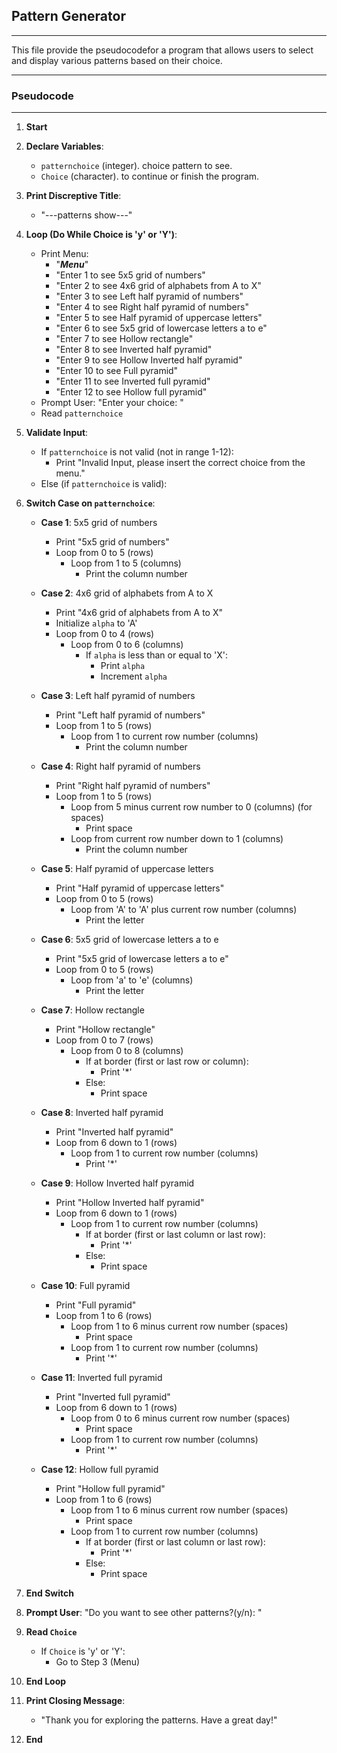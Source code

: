 ## Pattern Generator
--- 
This file provide the pseudocodefor a program that allows users to select and display various patterns based on their choice.

--- 
### Pseudocode
--- 
1. **Start**
2. **Declare Variables**: 
    - `patternchoice` (integer). choice pattern to see.
    - `Choice` (character). to continue or finish the program.

3. **Print Discreptive Title**: 
    - "---patterns show---"

4. **Loop (Do While Choice is 'y' or 'Y')**:
    - Print Menu:
        - "***Menu***"
        - "Enter 1 to see 5x5 grid of numbers"
        - "Enter 2 to see 4x6 grid of alphabets from A to X"
        - "Enter 3 to see Left half pyramid of numbers"
        - "Enter 4 to see Right half pyramid of numbers"
        - "Enter 5 to see Half pyramid of uppercase letters"
        - "Enter 6 to see 5x5 grid of lowercase letters a to e"
        - "Enter 7 to see Hollow rectangle"
        - "Enter 8 to see Inverted half pyramid"
        - "Enter 9 to see Hollow Inverted half pyramid"
        - "Enter 10 to see Full pyramid"
        - "Enter 11 to see Inverted full pyramid"
        - "Enter 12 to see Hollow full pyramid"
    - Prompt User: "Enter your choice: "
    - Read `patternchoice`

5. **Validate Input**:
    - If `patternchoice` is not valid (not in range 1-12):
        - Print "Invalid Input, please insert the correct choice from the menu."
    - Else (if `patternchoice` is valid):

6. **Switch Case on `patternchoice`**:
    - **Case 1**: 5x5 grid of numbers
        - Print "5x5 grid of numbers"
        - Loop from 0 to 5 (rows)
            - Loop from 1 to 5 (columns)
                - Print the column number

    - **Case 2**: 4x6 grid of alphabets from A to X
        - Print "4x6 grid of alphabets from A to X"
        - Initialize `alpha` to 'A'
        - Loop from 0 to 4 (rows)
            - Loop from 0 to 6 (columns)
                - If `alpha` is less than or equal to 'X':
                    - Print `alpha`
                    - Increment `alpha`

    - **Case 3**: Left half pyramid of numbers
        - Print "Left half pyramid of numbers"
        - Loop from 1 to 5 (rows)
            - Loop from 1 to current row number (columns)
                - Print the column number

    - **Case 4**: Right half pyramid of numbers
        - Print "Right half pyramid of numbers"
        - Loop from 1 to 5 (rows)
            - Loop from 5 minus current row number to 0 (columns) (for spaces)
                - Print space
            - Loop from current row number down to 1 (columns)
                - Print the column number

    - **Case 5**: Half pyramid of uppercase letters
        - Print "Half pyramid of uppercase letters"
        - Loop from 0 to 5 (rows)
            - Loop from 'A' to 'A' plus current row number (columns)
                - Print the letter

    - **Case 6**: 5x5 grid of lowercase letters a to e
        - Print "5x5 grid of lowercase letters a to e"
        - Loop from 0 to 5 (rows)
            - Loop from 'a' to 'e' (columns)
                - Print the letter

    - **Case 7**: Hollow rectangle
        - Print "Hollow rectangle"
        - Loop from 0 to 7 (rows)
            - Loop from 0 to 8 (columns)
                - If at border (first or last row or column):
                    - Print '*'
                - Else:
                    - Print space

    - **Case 8**: Inverted half pyramid
        - Print "Inverted half pyramid"
        - Loop from 6 down to 1 (rows)
            - Loop from 1 to current row number (columns)
                - Print '*'

    - **Case 9**: Hollow Inverted half pyramid
        - Print "Hollow Inverted half pyramid"
        - Loop from 6 down to 1 (rows)
            - Loop from 1 to current row number (columns)
                - If at border (first or last column or last row):
                    - Print '*'
                - Else:
                    - Print space

    - **Case 10**: Full pyramid
        - Print "Full pyramid"
        - Loop from 1 to 6 (rows)
            - Loop from 1 to 6 minus current row number (spaces)
                - Print space
            - Loop from 1 to current row number (columns)
                - Print '*'

    - **Case 11**: Inverted full pyramid
        - Print "Inverted full pyramid"
        - Loop from 6 down to 1 (rows)
            - Loop from 0 to 6 minus current row number (spaces)
                - Print space
            - Loop from 1 to current row number (columns)
                - Print '*'

    - **Case 12**: Hollow full pyramid
        - Print "Hollow full pyramid"
        - Loop from 1 to 6 (rows)
            - Loop from 1 to 6 minus current row number (spaces)
                - Print space
            - Loop from 1 to current row number (columns)
                - If at border (first or last column or last row):
                    - Print '*'
                - Else:
                    - Print space

7. **End Switch**

8. **Prompt User**: "Do you want to see other patterns?(y/n): "
9. **Read `Choice`**
    - If `Choice` is 'y' or 'Y':
        - Go to Step 3 (Menu)

10. **End Loop**

11. **Print Closing Message**:
    - "Thank you for exploring the patterns. Have a great day!"

12. **End**

